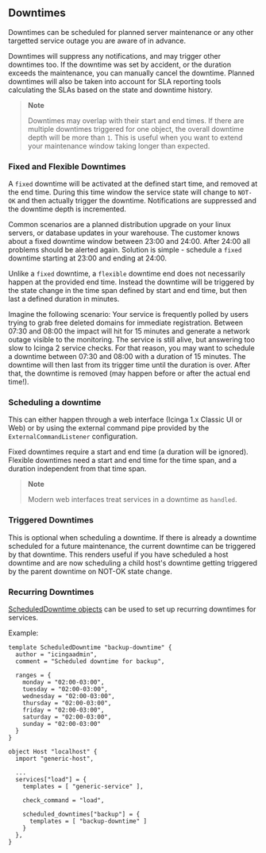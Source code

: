 ## <a id="downtimes"></a> Downtimes

Downtimes can be scheduled for planned server maintenance or
any other targetted service outage you are aware of in advance.

Downtimes will suppress any notifications, and may trigger other
downtimes too. If the downtime was set by accident, or the duration
exceeds the maintenance, you can manually cancel the downtime.
Planned downtimes will also be taken into account for SLA reporting
tools calculating the SLAs based on the state and downtime history.

> **Note**
>
> Downtimes may overlap with their start and end times. If there
> are multiple downtimes triggered for one object, the overall downtime depth
> will be more than `1`. This is useful when you want to extend
> your maintenance window taking longer than expected.

### <a id="fixed-flexible-downtimes"></a> Fixed and Flexible Downtimes

A `fixed` downtime will be activated at the defined start time, and
removed at the end time. During this time window the service state
will change to `NOT-OK` and then actually trigger the downtime.
Notifications are suppressed and the downtime depth is incremented.

Common scenarios are a planned distribution upgrade on your linux
servers, or database updates in your warehouse. The customer knows
about a fixed downtime window between 23:00 and 24:00. After 24:00
all problems should be alerted again. Solution is simple -
schedule a `fixed` downtime starting at 23:00 and ending at 24:00.

Unlike a `fixed` downtime, a `flexible` downtime end does not necessarily
happen at the provided end time. Instead the downtime will be triggered
by the state change in the time span defined by start and end time, but
then last a defined duration in minutes.

Imagine the following scenario: Your service is frequently polled
by users trying to grab free deleted domains for immediate registration.
Between 07:30 and 08:00 the impact will hit for 15 minutes and generate
a network outage visible to the monitoring. The service is still alive,
but answering too slow to Icinga 2 service checks.
For that reason, you may want to schedule a downtime between 07:30 and
08:00 with a duration of 15 minutes. The downtime will then last from
its trigger time until the duration is over. After that, the downtime
is removed (may happen before or after the actual end time!).

### <a id="scheduling-downtime"></a> Scheduling a downtime

This can either happen through a web interface (Icinga 1.x Classic UI or Web)
or by using the external command pipe provided by the `ExternalCommandListener`
configuration.

Fixed downtimes require a start and end time (a duration will be ignored).
Flexible downtimes need a start and end time for the time span, and a duration
independent from that time span.

> **Note**
>
> Modern web interfaces treat services in a downtime as `handled`.

### <a id="triggered-downtimes"></a> Triggered Downtimes

This is optional when scheduling a downtime. If there is already a downtime
scheduled for a future maintenance, the current downtime can be triggered by
that downtime. This renders useful if you have scheduled a host downtime and
are now scheduling a child host's downtime getting triggered by the parent
downtime on NOT-OK state change.

### <a id="recurring-downtimes"></a> Recurring Downtimes

[ScheduledDowntime objects](#objecttype-scheduleddowntime) can be used to set up
recurring downtimes for services.

Example:

    template ScheduledDowntime "backup-downtime" {
      author = "icingaadmin",
      comment = "Scheduled downtime for backup",

      ranges = {
        monday = "02:00-03:00",
        tuesday = "02:00-03:00",
        wednesday = "02:00-03:00",
        thursday = "02:00-03:00",
        friday = "02:00-03:00",
        saturday = "02:00-03:00",
        sunday = "02:00-03:00"
      }
    }

    object Host "localhost" {
      import "generic-host",

      ...
      services["load"] = {
        templates = [ "generic-service" ],

        check_command = "load",

        scheduled_downtimes["backup"] = {
          templates = [ "backup-downtime" ]
        }
      },
    }
